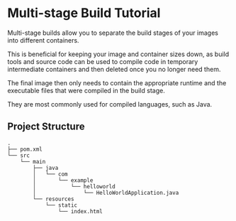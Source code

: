 # Multi-stage Build Tutorial 
Multi-stage builds allow you to separate the build stages of your images into different containers.

This is beneficial for keeping your image and container sizes down, as build tools and source code can be used to compile code in temporary intermediate containers and then deleted once you no longer need them.

The final image then only needs to contain the appropriate runtime and the executable files that were compiled in the build stage.

They are most commonly used for compiled languages, such as Java.

## Project Structure
```
.
├── pom.xml
└── src
    └── main
        ├── java
        │   └── com
        │       └── example
        │           └── helloworld
        │               └── HelloWorldApplication.java
        └── resources
            └── static
                └── index.html
```       

## 
